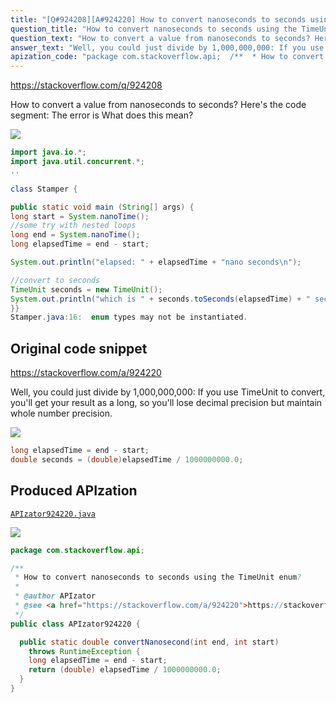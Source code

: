 ```yaml
---
title: "[Q#924208][A#924220] How to convert nanoseconds to seconds using the TimeUnit enum?"
question_title: "How to convert nanoseconds to seconds using the TimeUnit enum?"
question_text: "How to convert a value from nanoseconds to seconds? Here's the code segment: The error is What does this mean?"
answer_text: "Well, you could just divide by 1,000,000,000: If you use TimeUnit to convert, you'll get your result as a long, so you'll lose decimal precision but maintain whole number precision."
apization_code: "package com.stackoverflow.api;  /**  * How to convert nanoseconds to seconds using the TimeUnit enum?  *  * @author APIzator  * @see <a href=\"https://stackoverflow.com/a/924220\">https://stackoverflow.com/a/924220</a>  */ public class APIzator924220 {    public static double convertNanosecond(int end, int start)     throws RuntimeException {     long elapsedTime = end - start;     return (double) elapsedTime / 1000000000.0;   } }"
---
```


https://stackoverflow.com/q/924208

How to convert a value from nanoseconds to seconds?
Here&#x27;s the code segment:
The error is
What does this mean?


<div class="code-logo"><img src="/stackoverflow.png" /></div>

```java
import java.io.*;
import java.util.concurrent.*; 
..

class Stamper { 

public static void main (String[] args) { 
long start = System.nanoTime(); 
//some try with nested loops 
long end = System.nanoTime(); 
long elapsedTime = end - start;

System.out.println("elapsed: " + elapsedTime + "nano seconds\n");

//convert to seconds 
TimeUnit seconds = new TimeUnit(); 
System.out.println("which is " + seconds.toSeconds(elapsedTime) + " seconds"); 
}}
Stamper.java:16:  enum types may not be instantiated.
```


## Original code snippet

https://stackoverflow.com/a/924220

Well, you could just divide by 1,000,000,000:
If you use TimeUnit to convert, you&#x27;ll get your result as a long, so you&#x27;ll lose decimal precision but maintain whole number precision.

<div class="code-logo"><img src="/stackoverflow.png" /></div>

```java
long elapsedTime = end - start;
double seconds = (double)elapsedTime / 1000000000.0;
```

## Produced APIzation

[`APIzator924220.java`](https://github.com/pasqualesalza/apization-temp-data/raw/master/search/APIzator924220.java)

<div class="code-logo"><img src="/apizator.png" /></div>

```java
package com.stackoverflow.api;

/**
 * How to convert nanoseconds to seconds using the TimeUnit enum?
 *
 * @author APIzator
 * @see <a href="https://stackoverflow.com/a/924220">https://stackoverflow.com/a/924220</a>
 */
public class APIzator924220 {

  public static double convertNanosecond(int end, int start)
    throws RuntimeException {
    long elapsedTime = end - start;
    return (double) elapsedTime / 1000000000.0;
  }
}

```